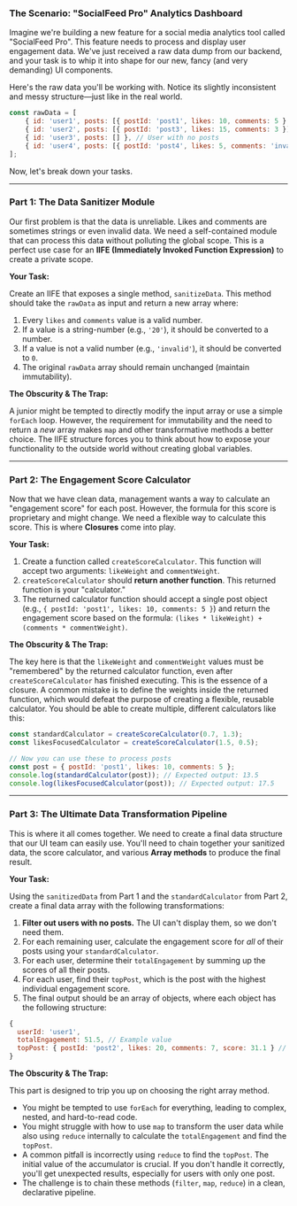 ### The Scenario: "SocialFeed Pro" Analytics Dashboard

Imagine we're building a new feature for a social media analytics tool called "SocialFeed Pro". This feature needs to process and display user engagement data. We've just received a raw data dump from our backend, and your task is to whip it into shape for our new, fancy (and very demanding) UI components.

Here's the raw data you'll be working with. Notice its slightly inconsistent and messy structure—just like in the real world.

```javascript
const rawData = [
    { id: 'user1', posts: [{ postId: 'post1', likes: 10, comments: 5 }, { postId: 'post2', likes: '20', comments: 7 }] },
    { id: 'user2', posts: [{ postId: 'post3', likes: 15, comments: 3 }] },
    { id: 'user3', posts: [] }, // User with no posts
    { id: 'user4', posts: [{ postId: 'post4', likes: 5, comments: 'invalid' }, { postId: 'post5', likes: 12, comments: 8 }] },
];
```

Now, let's break down your tasks.

---

### **Part 1: The Data Sanitizer Module**

Our first problem is that the data is unreliable. Likes and comments are sometimes strings or even invalid data. We need a self-contained module that can process this data without polluting the global scope. This is a perfect use case for an **IIFE (Immediately Invoked Function Expression)** to create a private scope.

**Your Task:**

Create an IIFE that exposes a single method, `sanitizeData`. This method should take the `rawData` as input and return a new array where:

1.  Every `likes` and `comments` value is a valid number.
2.  If a value is a string-number (e.g., `'20'`), it should be converted to a number.
3.  If a value is not a valid number (e.g., `'invalid'`), it should be converted to `0`.
4.  The original `rawData` array should remain unchanged (maintain immutability).

**The Obscurity & The Trap:**

A junior might be tempted to directly modify the input array or use a simple `forEach` loop. However, the requirement for immutability and the need to return a *new* array makes `map` and other transformative methods a better choice. The IIFE structure forces you to think about how to expose your functionality to the outside world without creating global variables.

---

### **Part 2: The Engagement Score Calculator**

Now that we have clean data, management wants a way to calculate an "engagement score" for each post. However, the formula for this score is proprietary and might change. We need a flexible way to calculate this score. This is where **Closures** come into play.

**Your Task:**

1.  Create a function called `createScoreCalculator`. This function will accept two arguments: `likeWeight` and `commentWeight`.
2.  `createScoreCalculator` should **return another function**. This returned function is your "calculator."
3.  The returned calculator function should accept a single post object (e.g., `{ postId: 'post1', likes: 10, comments: 5 }`) and return the engagement score based on the formula: `(likes * likeWeight) + (comments * commentWeight)`.

**The Obscurity & The Trap:**

The key here is that the `likeWeight` and `commentWeight` values must be "remembered" by the returned calculator function, even after `createScoreCalculator` has finished executing. This is the essence of a closure. A common mistake is to define the weights inside the returned function, which would defeat the purpose of creating a flexible, reusable calculator. You should be able to create multiple, different calculators like this:

```javascript
const standardCalculator = createScoreCalculator(0.7, 1.3);
const likesFocusedCalculator = createScoreCalculator(1.5, 0.5);

// Now you can use these to process posts
const post = { postId: 'post1', likes: 10, comments: 5 };
console.log(standardCalculator(post)); // Expected output: 13.5
console.log(likesFocusedCalculator(post)); // Expected output: 17.5
```

---

### **Part 3: The Ultimate Data Transformation Pipeline**

This is where it all comes together. We need to create a final data structure that our UI team can easily use. You'll need to chain together your sanitized data, the score calculator, and various **Array methods** to produce the final result.

**Your Task:**

Using the `sanitizedData` from Part 1 and the `standardCalculator` from Part 2, create a final data array with the following transformations:

1.  **Filter out users with no posts.** The UI can't display them, so we don't need them.
2.  For each remaining user, calculate the engagement score for *all* of their posts using your `standardCalculator`.
3.  For each user, determine their `totalEngagement` by summing up the scores of all their posts.
4.  For each user, find their `topPost`, which is the post with the highest individual engagement score.
5.  The final output should be an array of objects, where each object has the following structure:

```javascript
{
  userId: 'user1',
  totalEngagement: 51.5, // Example value
  topPost: { postId: 'post2', likes: 20, comments: 7, score: 31.1 } // Example value
}
```

**The Obscurity & The Trap:**

This part is designed to trip you up on choosing the right array method.

*   You might be tempted to use `forEach` for everything, leading to complex, nested, and hard-to-read code.
*   You might struggle with how to use `map` to transform the user data while also using `reduce` internally to calculate the `totalEngagement` and find the `topPost`.
*   A common pitfall is incorrectly using `reduce` to find the `topPost`. The initial value of the accumulator is crucial. If you don't handle it correctly, you'll get unexpected results, especially for users with only one post.
*   The challenge is to chain these methods (`filter`, `map`, `reduce`) in a clean, declarative pipeline.